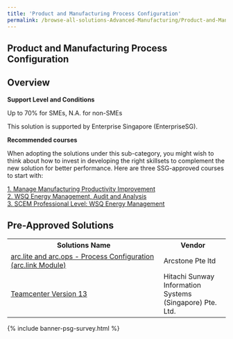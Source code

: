 ```yaml
---
title: 'Product and Manufacturing Process Configuration'
permalink: /browse-all-solutions-Advanced-Manufacturing/Product-and-Manufacturing-Process-Configuration
---
```


## Product and Manufacturing Process Configuration
## Overview

**Support Level and Conditions**

Up to 70% for SMEs, N.A. for non-SMEs

This solution is supported by Enterprise Singapore (EnterpriseSG).

**Recommended courses**

When adopting the solutions under this sub-category, you might wish to think about how to invest in developing the right skillsets to complement the new solution for better performance. Here are three SSG-approved courses to start with:

<a href='https://sfec.enterprisejobskills.gov.sg/Course_Internet/CourseDetail.aspx?CoursesReferenceNumber=TGS-2022013027'  target='_blank' rel='noopener'>1. Manage Manufacturing Productivity Improvement</a><br>
<a href='https://sfec.enterprisejobskills.gov.sg/Course_Internet/CourseDetail.aspx?CoursesReferenceNumber=TGS-2019504711'  target='_blank' rel='noopener'>2. WSQ Energy Management, Audit and Analysis</a><br>
<a href='https://sfec.enterprisejobskills.gov.sg/Course_Internet/CourseDetail.aspx?CoursesReferenceNumber=TGS-2022013248'  target='_blank' rel='noopener'>3. SCEM Professional Level: WSQ Energy Management</a><br>

## Pre-Approved Solutions

<table>
<tr>
<th style='width: auto;'><b>Solutions Name</b></th>
<th style='width: 30%;'><b>Vendor</b></th>
</tr>
<tr>
<td><a href='/productivity-solutions-grant/solutionrepo/solution1900' target='_blank'>arc.lite and arc.ops - Process Configuration (arc.link Module)</a><br></td>
<td>Arcstone Pte ltd</td>
</tr>
<tr>
<td><a href='/productivity-solutions-grant/solutionrepo/solution2705' target='_blank'>Teamcenter Version 13</a><br></td>
<td>Hitachi Sunway Information Systems (Singapore) Pte. Ltd.</td>
</tr>
</table>

{% include banner-psg-survey.html %}
